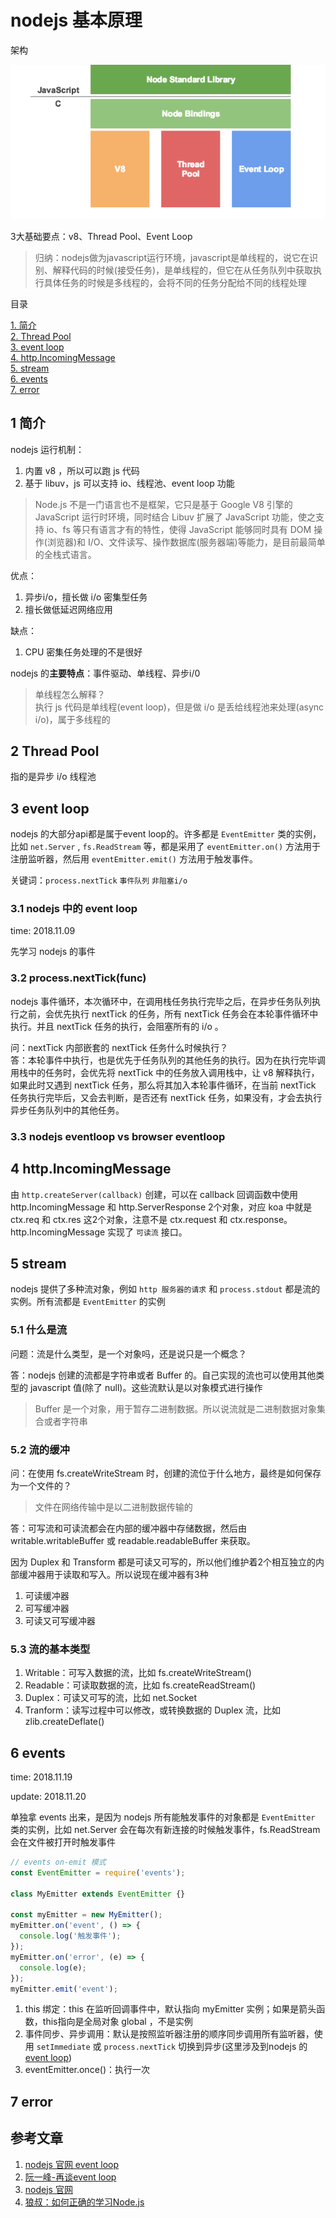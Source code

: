 # nodejs 基本原理

架构

![nodejsstructure](../images/nodeStructure.png)

3大基础要点：v8、Thread Pool、Event Loop

> 归纳：nodejs做为javascript运行环境，javascript是单线程的，说它在识别、解释代码的时候(接受任务)，是单线程的，但它在从任务队列中获取执行具体任务的时候是多线程的，会将不同的任务分配给不同的线程处理

目录

[1. 简介](#1-简介)  
[2. Thread Pool](#2-Thread-Pool)  
[3. event loop](#3-event-loop)  
[4. http.IncomingMessage](#4-http.IncomingMessage)  
[5. stream](#5-stream)  
[6. events](#6-events)  
[7. error](#7-error)  

## 1 简介

nodejs 运行机制：  
1. 内置 v8 ，所以可以跑 js 代码
2. 基于 libuv，js 可以支持 io、线程池、event loop 功能

> Node.js 不是一门语言也不是框架，它只是基于 Google V8 引擎的 JavaScript 运行时环境，同时结合 Libuv 扩展了 JavaScript 功能，使之支持 io、fs 等只有语言才有的特性，使得 JavaScript 能够同时具有 DOM 操作(浏览器)和 I/O、文件读写、操作数据库(服务器端)等能力，是目前最简单的全栈式语言。

优点：  
1. 异步i/o，擅长做 i/o 密集型任务
2. 擅长做低延迟网络应用

缺点：  
1.  CPU 密集任务处理的不是很好

nodejs 的**主要特点**：事件驱动、单线程、异步i/0

> 单线程怎么解释？  
> 执行 js 代码是单线程(event loop)，但是做 i/o 是丢给线程池来处理(async i/o)，属于多线程的

## 2 Thread Pool

指的是异步 i/o 线程池

## 3 event loop

nodejs 的大部分api都是属于event loop的。许多都是 `EventEmitter` 类的实例，比如 `net.Server` , `fs.ReadStream` 等，都是采用了 `eventEmitter.on()` 方法用于注册监听器，然后用 `eventEmitter.emit()` 方法用于触发事件。

关键词：`process.nextTick`  `事件队列` `非阻塞i/o`

### 3.1 nodejs 中的 event loop

time: 2018.11.09

先学习 nodejs 的事件

### 3.2 process.nextTick(func)

nodejs 事件循环，本次循环中，在调用栈任务执行完毕之后，在异步任务队列执行之前，会优先执行 nextTick 的任务，所有 nextTick 任务会在本轮事件循环中执行。并且 nextTick 任务的执行，会阻塞所有的 i/o 。

问：nextTick 内部嵌套的 nextTick 任务什么时候执行？  
答：本轮事件中执行，也是优先于任务队列的其他任务的执行。因为在执行完毕调用栈中的任务时，会优先将 nextTick 中的任务放入调用栈中，让 v8 解释执行，如果此时又遇到 nextTick 任务，那么将其加入本轮事件循环，在当前 nextTick 任务执行完毕后，又会去判断，是否还有 nextTick 任务，如果没有，才会去执行异步任务队列中的其他任务。

### 3.3 nodejs eventloop vs browser eventloop

## 4 http.IncomingMessage

由 `http.createServer(callback)` 创建，可以在 callback 回调函数中使用 http.IncomingMessage 和 http.ServerResponse 2个对象，对应 koa 中就是 ctx.req 和 ctx.res 这2个对象，注意不是 ctx.request 和 ctx.response。http.IncomingMessage 实现了 `可读流` 接口。

## 5 stream

nodejs 提供了多种流对象，例如 `http 服务器的请求` 和 `process.stdout` 都是流的实例。所有流都是 `EventEmitter` 的实例

### 5.1 什么是流

问题：流是什么类型，是一个对象吗，还是说只是一个概念？

答：nodejs 创建的流都是字符串或者 Buffer 的。自己实现的流也可以使用其他类型的 javascript 值(除了 null)。这些流默认是以对象模式进行操作

> Buffer 是一个对象，用于暂存二进制数据。所以说流就是二进制数据对象集合或者字符串

### 5.2 流的缓冲

问：在使用 fs.createWriteStream 时，创建的流位于什么地方，最终是如何保存为一个文件的？

> 文件在网络传输中是以二进制数据传输的

答：可写流和可读流都会在内部的缓冲器中存储数据，然后由 writable.writableBuffer 或 readable.readableBuffer 来获取。

因为 Duplex 和 Transform 都是可读又可写的，所以他们维护着2个相互独立的内部缓冲器用于读取和写入。所以说现在缓冲器有3种

1. 可读缓冲器
2. 可写缓冲器
3. 可读又可写缓冲器

### 5.3 流的基本类型

1. Writable：可写入数据的流，比如 fs.createWriteStream()
2. Readable：可读取数据的流，比如 fs.createReadStream()
3. Duplex：可读又可写的流，比如 net.Socket
4. Tranform：读写过程中可以修改，或转换数据的 Duplex 流，比如 zlib.createDeflate()

## 6 events

time: 2018.11.19

update: 2018.11.20

单独拿 events 出来，是因为 nodejs 所有能触发事件的对象都是 `EventEmitter` 类的实例，比如 net.Server 会在每次有新连接的时候触发事件，fs.ReadStream 会在文件被打开时触发事件

```javascript
// events on-emit 模式
const EventEmitter = require('events');

class MyEmitter extends EventEmitter {}

const myEmitter = new MyEmitter();
myEmitter.on('event', () => {
  console.log('触发事件');
});
myEmitter.on('error', (e) => {
  console.log(e);
});
myEmitter.emit('event');
```

1. this 绑定：this 在监听回调事件中，默认指向 myEmitter 实例；如果是箭头函数，this指向是全局对象 global ，不是实例
2. 事件同步、异步调用：默认是按照监听器注册的顺序同步调用所有监听器，使用 `setImmediate` 或 `process.nextTick` 切换到异步(这里涉及到nodejs 的 [event loop](#3.1-nodejs-中的-event-loop))
3. eventEmitter.once()：执行一次

## 7 error

## 参考文章

1. [nodejs 官网 event loop](https://nodejs.org/en/docs/guides/event-loop-timers-and-nexttick/)
2. [阮一峰-再谈event loop](http://www.ruanyifeng.com/blog/2014/10/event-loop.html)
3. [nodejs 官网](http://nodejs.cn/api/)
4. [狼叔：如何正确的学习Node.js](https://cnodejs.org/topic/5ab3166be7b166bb7b9eccf7)
